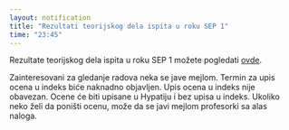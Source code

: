 ```yaml
---
layout: notification
title: "Rezultati teorijskog dela ispita u roku SEP 1"
time: "23:45"
---
```


Rezultate teorijskog dela ispita u roku SEP 1 možete pogledati [ovde](../../../ispiti/rezultati/teorija/sep1.pdf).

Zainteresovani za gledanje radova neka se jave mejlom. Termin za upis ocena u indeks biće naknadno objavljen. Upis ocena u indeks nije obavezan. Ocene će biti upisane u Hypatiju i bez upisa u indeks. Ukoliko neko želi da poništi ocenu, može da se javi mejlom profesorki sa alas naloga. 